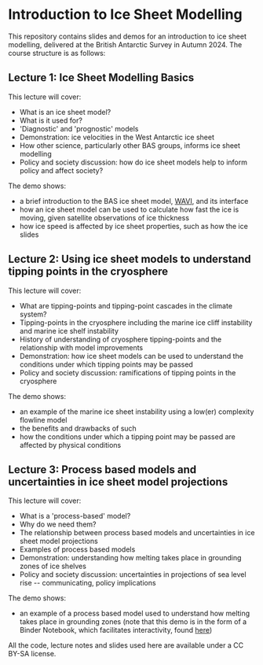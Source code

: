 # Introduction to Ice Sheet Modelling
This repository contains slides and demos for an introduction to ice sheet modelling, delivered at the British Antarctic Survey in Autumn 2024. The course structure is as follows:

## Lecture 1: Ice Sheet Modelling Basics
This lecture will cover:
* What is an ice sheet model?
* What is it used for?
* 'Diagnostic' and 'prognostic' models
* Demonstration: ice velocities in the West Antarctic ice sheet
* How other science, particularly other BAS groups, informs ice sheet modelling
* Policy and society discussion: how do ice sheet models help to inform policy and affect society?

The demo shows:
* a brief introduction to the BAS ice sheet model, [WAVI](https://rjarthern.github.io/WAVI.jl/), and its interface
* how an ice sheet model can be used to calculate how fast the ice is moving, given satellite observations of ice thickness
* how ice speed is affected by ice sheet properties, such as how the ice slides

## Lecture 2: Using ice sheet models to understand tipping points in the cryosphere
This lecture will cover:
* What are tipping-points and tipping-point cascades in the climate system?
* Tipping-points in the cryosphere including the marine ice cliff instability and marine ice shelf instability
* History of understanding of cryosphere tipping-points and the relationship with model improvements
* Demonstration: how ice sheet models can be used to understand the conditions under which tipping points may be passed
* Policy and society discussion: ramifications of tipping points in the cryosphere 

The demo shows:
* an example of the marine ice sheet instability using a low(er) complexity flowline model
* the benefits and drawbacks of such
* how the conditions under which a tipping point may be passed are affected by physical conditions

## Lecture 3: Process based models and uncertainties in ice sheet model projections
This lecture will cover:
* What is a 'process-based' model?
* Why do we need them?
* The relationship between process based models and uncertainties in ice sheet model projections
* Examples of process based models
* Demonstration: understanding how melting takes place in grounding zones of ice shelves
* Policy and society discussion: uncertainties in projections of sea level rise -- communicating, policy implications

The demo shows:
* an example of a process based model used to understand how melting takes place in grounding zones
(note that this demo is in the form of a Binder Notebook, which facilitates interactivity, found [here](https://mybinder.org/v2/gh/fonsp/pluto-on-binder/v0.19.12?urlpath=pluto/open?url=https%253A%252F%252Fhub-binder.mybinder.ovh%252Fuser%252Ffonsp-pluto-on-binder-mu2l1zrx%252Fpluto%252Fedit%253Fid%253Dabe110c4-4406-11ed-22ae-97396431b636%2526token%253DQLfepOwJR8-Wa-X49ATUrA))

All the code, lecture notes and slides used here are available under a CC BY-SA license. 
